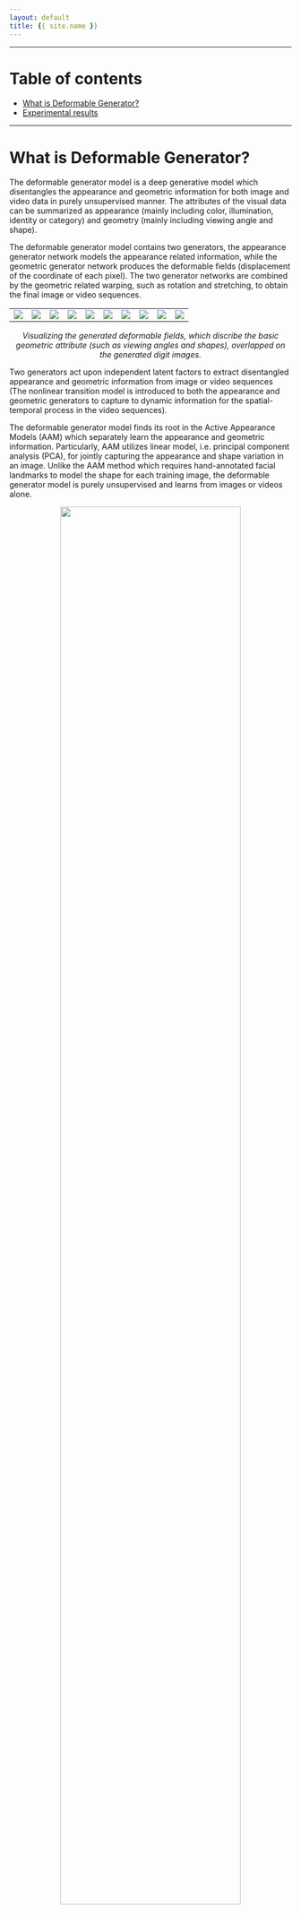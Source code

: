 ```yaml
---
layout: default 
title: {{ site.name }}
---
```


---
# Table of contents
* [What is Deformable Generator?](#what_is)
* [Experimental results](#experimental_results) 
---

<a name="what_is"></a>

# What is Deformable Generator?
The deformable generator model is a deep generative model which disentangles the appearance and geometric information for both image and video data in purely unsupervised manner. The attributes of the visual data can be summarized as appearance (mainly including color, illumination, identity or category) and geometry (mainly including viewing angle and shape). 

The deformable generator model contains two generators, the appearance generator network models the appearance related information, while the geometric generator network produces the deformable fields (displacement of the coordinate of each pixel). The two generator networks are combined by the geometric related warping, such as rotation and stretching, to obtain the final image or video sequences. 

<table>
  <tr>
    <td><img src="{{ site.baseurl }}/fig/0f.gif" ></td>
    <td><img src="{{ site.baseurl }}/fig/1f.gif" ></td>
    <td><img src="{{ site.baseurl }}/fig/2f.gif"></td>
    <td><img src="{{ site.baseurl }}/fig/3f.gif" ></td>
    <td><img src="{{ site.baseurl }}/fig/4f.gif" ></td> 
    <td><img src="{{ site.baseurl }}/fig/5f.gif" ></td>
    <td><img src="{{ site.baseurl }}/fig/6f.gif" ></td>
    <td><img src="{{ site.baseurl }}/fig/7f.gif"></td>
    <td><img src="{{ site.baseurl }}/fig/8f.gif" ></td>
    <td><img src="{{ site.baseurl }}/fig/9f.gif" ></td> 
  </tr>
</table>
<center><em>Visualizing the generated deformable fields, which discribe the basic geometric attribute (such as viewing angles and shapes), overlapped on the generated digit images.</em></center>

Two generators act upon independent latent factors to extract disentangled appearance and geometric information from image or video sequences (The nonlinear transition model is introduced to both the appearance and geometric generators to capture to dynamic information for the spatial-temporal process in the video sequences). 

The deformable generator model finds its root in the Active Appearance Models (AAM) which separately learn the appearance and geometric information. Particularly, AAM utilizes linear model, i.e. principal component analysis (PCA), for jointly capturing the appearance and shape variation in an image. Unlike the AAM method which requires hand-annotated facial landmarks to model the shape for each training image, the deformable generator model is purely unsupervised and learns from images or videos alone.
<center><img src="{{ site.baseurl }}/fig/framwork1.png" width="80%"></center>
<center><em>An illustration of the proposed model</em></center>

As we can observed, the canonical faces (generated image before warping) in the front view are auto-learned and produced by the appearance generator. By warping the output of the appearance generator with the deformable fields (coordinate residual \\(P(dx,dy)\\)) generated by the geometric generator, we obtain the final reconstructing images.

The model can be expressed as

$$
  \begin{split}
    X &= F(Z^a,Z^g; \theta)\\
    &= F_w(F_a(Z^a;\theta_a),F_g(Z^g;\theta_g)) + \epsilon
  \end{split}
$$
where $Z^a \sim {\rm N}(0, I_{d_a})$, $Z^g \sim {\rm N}(0, I_{d_g})$, and $\epsilon \sim {\rm N}(0, \sigma^2 I_D)$ ($D = D_x \times D_y \times 3$) are independent.
$F_w$ is the warping function, which uses the displacements generated by the geometric generator $F_g(Z^g;\theta_g)$ to warp the image generated by the appearance generator $F_a(Z^a;\theta_a)$ to synthesize the final output image $X$.

<a name="experimental_results"></a>

# Experimental results

<a name="1"></a>

## Experiment 1: Learn the disentangled basis functions for appearance and geometry

To study the performance of the proposed method in disentangling the appearance and geometric information, we first investigate the appearance basis functions and the geometric basis functions of the learned model. We train the deformable generator on the 10,000 random selected face images from CelebA dataset.

<table>
  <tr>
    <td><center><img src="{{ site.baseurl }}/fig/appbasis0.gif"></center></td>
    <td><center><img src="{{ site.baseurl }}/fig/appbasis.png" ></center></td>
  </tr>
  <tr>
    <td><center>Typical appearance basis functions</center></td>
    <td><center>Visualized by the generated images from interpolating the appearance latent factors along the basis functions.</center></td>
  </tr>
</table>

<table>
  <tr>
    <td><center><img src="{{ site.baseurl }}/fig/geobasis0.gif"></center></td>
    <td><center><img src="{{ site.baseurl }}/fig/geobasis.png" ></center></td>
  </tr>
  <tr>
    <td><center>Representive geometric basis functions</center></td>
    <td><center>visualized by the generated images from interpolating the geometric latent factors along the basis functions</center></td>
  </tr>
</table>

The appearance and the geometric latent factors can be interpreted as the projection or reconstruction coefficients along the direction of the corresponding appearance and geometric basis functions. Each dimension of the appearance latent factors encodes appearance information such as color, illumination and gender. Each dimension of the geometric latent factors encodes fundamental geometric information such as shape and viewing angle.

<table>
  <tr>
    <td><img src="{{ site.baseurl }}/fig/rotation.png"></td>
    <td><img src="{{ site.baseurl }}/fig/sharpwarp.png"></td>
  </tr>
  <tr>
    <td><center> Rotation warping to the apearance basis functions</center></td>
    <td><center>Shape warping to the apearance basis functions</center></td>
  </tr>
</table>

we can apply the geometric warping (e.g. geometric basis functions in the figure) learned by the geometric generator to all the canonical faces (e.g. appearance basis functions in the figure) learned by the appearance generator. 

<a name="2"></a>

## Experiment 2: Unsupervised landmark localization

![Unsupervised landmark localization]({{ site.baseurl }}/fig/oridefgridcanoldmk.png)
<center><em>Unsupervised landmark localization</em></center>

Unsupervised landmark localization. Row 1: the samples of the testing images from the MAFL dataset. Row 2: the deformation grid estimated from warping the the canonical grid with the coordinate displacement (deformation fields) learned from the geometric generator. Row 3: the  canonical grid overlapped on the canonical faces learned from the appearance generator. Row 4:  the semantic landmark locations. The green points denote the ground truth, and the red points denote the predictions.

<a name="3"></a>

## Experiment 3: Learn to transfer the appearance and geometric knowledge

<table>
  <tr>
    <td><img src="{{ site.baseurl }}/fig/transferex.gif"></td>
    <td><center><img src="{{ site.baseurl }}/fig/transfergreycolor.png"  width="90%"></center></td>
  </tr>
  <tr>
    <td><center> Transferring and recombining geometric and appearance vectors</center></td>
    <td><center>Transferring the learned expression from the gray dataset to the face images in the color Multi-PIE dataset.</center></td>
  </tr>
</table>

Transferring and recombining geometric and appearance vectors. The first row shows 7 unseen faces from CelebA. The second row shows the generated faces by transferring and recombining 2th-7th faces' geometric vectors with first face's appearance vector in the first row. The third row shows the generated faces by transferring and recombining the 2th-7th faces'  appearance vectors with the first face's geometric vector in the first row.



<a name="4"></a>

## Experiment 4: Learn on non-face dataset

<table>
  <tr>
    <td><center><img src="{{ site.baseurl }}/fig/animal.png"></center></td>
    <td><center><img src="{{ site.baseurl }}/fig/car.png"></center></td>
  </tr>
  <tr>
    <td><center> geometric interpolation results of cat and monkey
faces after applying the rotation and shape warping learned from CelebA.</center></td>
    <td><center> geometric interpolation results of the model
learned from *car* category of CIFAR-10 dataset.</center></td>
  </tr>
</table>

<table>
  <tr>
    <td><img src="{{ site.baseurl }}/fig/0f.gif" ></td>
    <td><img src="{{ site.baseurl }}/fig/1f.gif" ></td>
    <td><img src="{{ site.baseurl }}/fig/2f.gif"></td>
    <td><img src="{{ site.baseurl }}/fig/3f.gif" ></td>
    <td><img src="{{ site.baseurl }}/fig/4f.gif" ></td> 
    <td><img src="{{ site.baseurl }}/fig/5f.gif" ></td>
    <td><img src="{{ site.baseurl }}/fig/6f.gif" ></td>
    <td><img src="{{ site.baseurl }}/fig/7f.gif"></td>
    <td><img src="{{ site.baseurl }}/fig/8f.gif" ></td>
    <td><img src="{{ site.baseurl }}/fig/9f.gif" ></td> 
  </tr>
</table>

<table>
  <tr>
    <td><center><img src="{{ site.baseurl }}/fig/mnistallview.png"></center></td>
    <td><center><img src="{{ site.baseurl }}/fig/mnistallshape.png"></center></td>
  </tr>
  <tr>
    <td><center> Geometric basis functions of viewing angles</center></td>
    <td><center> Geometric basis functions of shapes.</center></td>
  </tr>
</table>

On each row, we set $Z^a$ to be one of the discrete label, while interpolating one dimension of the geometric latent factor $Z^g$ from $[-\gamma,\gamma]$ with a uniform step $\frac{2\gamma}{10}$. The first column represent the images generated by the one-hot $Z^a$ (before warping by the deformable fields generated by $Z^g$), and the remain 10 columns show the results by interpolating the shape or the view factor of $Z^g$. 

<a name="5"></a>

##  Experiments for Dynamically Deformable Generator

###  Experiment 5: Learn to transfer and combine the dynamical appearance and geometric knowledge

<table>
  <tr>
    <td><img src="{{ site.baseurl }}/video/id3and22.gif"></td>
    <td><img src="{{ site.baseurl }}/video/id5and23.gif"></td>
  </tr>
  <tr>
    <td><img src="{{ site.baseurl }}/video/id6and25.gif"></td>
    <td><img src="{{ site.baseurl }}/video/id188and57.gif"></td>
  </tr>
</table>

Transfer and recombine the appearance and geometric information from different video sequences.

###  Experiment 6: Dynamically Deformable fields for facial expression analysis and recognition

<table>
  <tr>
    <td><img src="{{ site.baseurl }}/video/anger.gif" width="400%"></td>
    <td><img src="{{ site.baseurl }}/video/disgust.gif" width="400%"></td>
    <td><img src="{{ site.baseurl }}/video/fear.gif" width="400%"></td>
    <td><img src="{{ site.baseurl }}/video/happy.gif" width="400%"></td>
    <td><img src="{{ site.baseurl }}/video/sad.gif" width="400%"></td> 
    <td><img src="{{ site.baseurl }}/video/suprise.gif" width="400%"></td>
  </tr>
</table>

The facial expression is connected with the dynamically geometric information and unrelated with the appearance information, such as color, illumination, and identity. The learned dynamically deformable fields can be used for facial expression analysis and recognition.

